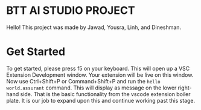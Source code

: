 # BTT AI STUDIO PROJECT
Hello! This project was made by Jawad, Yousra, Linh, and Dineshman.

# Get Started
To get started, please press f5 on your keyboard. This will open up a VSC Extension Development window. Your extension will be live on this window. Now use Ctrl+Shift+P or Command+Shift+P and run the `hello world.assurant` command. This will display as message on the lower right-hand side. That is the basic functionality from the vscode extension boiler plate. It is our job to expand upon this and continue working past this stage.